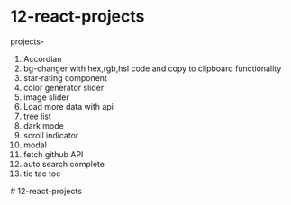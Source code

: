 ﻿# 12-react-projects

<p> projects- </p>
<ol>
<li>Accordian</li>
<li>bg-changer with hex,rgb,hsl code and copy to clipboard functionality</li>
<li>star-rating component</li>
<li>color generator slider</li>
<li>image slider</li>
<li>Load more data with api</li>
<li>tree list</li>
<li>dark mode</li>
<li>scroll indicator</li>
<li>modal </li>
<li>fetch github API  </li>
<li>auto search complete</li>
<li>tic tac toe</li>

</ol>
# 12-react-projects
